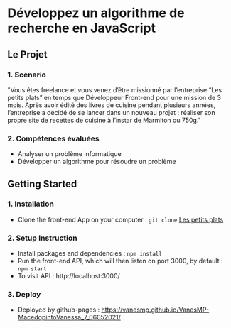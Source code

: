 # Développez un algorithme de recherche en JavaScript

## Le Projet

### 1. Scénario

"Vous êtes freelance et vous venez d’être missionné par l’entreprise “Les petits plats” en temps que Développeur Front-end pour une mission de 3 mois. 
Après avoir édité des livres de cuisine pendant plusieurs années, l’entreprise a décidé de se lancer dans un nouveau projet : 
réaliser son propre site de recettes de cuisine à l’instar de Marmiton ou 750g."

### 2. Compétences évaluées

* Analyser un problème informatique
* Développer un algorithme pour résoudre un problème

## Getting Started

### 1. Installation

- Clone the front-end App on your computer : `git clone`
[Les petits plats](https://github.com/VanesMP/VanesMP-MacedopintoVanessa_7_06052021)

### 2. Setup Instruction

- Install packages and dependencies : `npm install`
- Run the front-end API, which will then listen on port 3000, by default : `npm start`
- To visit API : http://localhost:3000/

### 3. Deploy

- Deployed by github-pages : https://vanesmp.github.io/VanesMP-MacedopintoVanessa_7_06052021/

